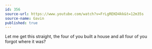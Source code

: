 ```yaml
---
id: 356
source-url: https://www.youtube.com/watch?v=FrLgREKD4kk&t=12m35s
source-name: Gavin
published: true
---
```

Let me get this straight, the four of you built a house and all four of you forgot where it was?
